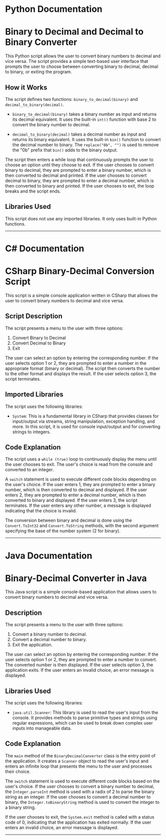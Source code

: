# Python Documentation

# Binary to Decimal and Decimal to Binary Converter

This Python script allows the user to convert binary numbers to decimal and vice versa. The script provides a simple text-based user interface that prompts the user to choose between converting binary to decimal, decimal to binary, or exiting the program.

## How it Works

The script defines two functions: `binary_to_decimal(binary)` and `decimal_to_binary(decimal)`. 

- `binary_to_decimal(binary)` takes a binary number as input and returns its decimal equivalent. It uses the built-in `int()` function with base 2 to convert the binary number to decimal.

- `decimal_to_binary(decimal)` takes a decimal number as input and returns its binary equivalent. It uses the built-in `bin()` function to convert the decimal number to binary. The `replace("0b", "")` is used to remove the "0b" prefix that `bin()` adds to the binary output.

The script then enters a while loop that continuously prompts the user to choose an option until they choose to exit. If the user chooses to convert binary to decimal, they are prompted to enter a binary number, which is then converted to decimal and printed. If the user chooses to convert decimal to binary, they are prompted to enter a decimal number, which is then converted to binary and printed. If the user chooses to exit, the loop breaks and the script ends.

## Libraries Used

This script does not use any imported libraries. It only uses built-in Python functions.

---

# C# Documentation

# CSharp Binary-Decimal Conversion Script

This script is a simple console application written in CSharp that allows the user to convert binary numbers to decimal and vice versa.

## Script Description

The script presents a menu to the user with three options:

1. Convert Binary to Decimal
2. Convert Decimal to Binary
3. Exit

The user can select an option by entering the corresponding number. If the user selects option 1 or 2, they are prompted to enter a number in the appropriate format (binary or decimal). The script then converts the number to the other format and displays the result. If the user selects option 3, the script terminates.

## Imported Libraries

The script uses the following libraries:

- `System`: This is a fundamental library in CSharp that provides classes for input/output via streams, string manipulation, exception handling, and more. In this script, it is used for console input/output and for converting strings to integers.

## Code Explanation

The script uses a `while (true)` loop to continuously display the menu until the user chooses to exit. The user's choice is read from the console and converted to an integer.

A `switch` statement is used to execute different code blocks depending on the user's choice. If the user enters 1, they are prompted to enter a binary number, which is then converted to decimal and displayed. If the user enters 2, they are prompted to enter a decimal number, which is then converted to binary and displayed. If the user enters 3, the script terminates. If the user enters any other number, a message is displayed indicating that the choice is invalid.

The conversion between binary and decimal is done using the `Convert.ToInt32` and `Convert.ToString` methods, with the second argument specifying the base of the number system (2 for binary).

---

# Java Documentation

# Binary-Decimal Converter in Java

This Java script is a simple console-based application that allows users to convert binary numbers to decimal and vice versa.

## Description

The script presents a menu to the user with three options:

1. Convert a binary number to decimal.
2. Convert a decimal number to binary.
3. Exit the application.

The user can select an option by entering the corresponding number. If the user selects option 1 or 2, they are prompted to enter a number to convert. The converted number is then displayed. If the user selects option 3, the application exits. If the user enters an invalid choice, an error message is displayed.

## Libraries Used

The script uses the following libraries:

- `java.util.Scanner`: This library is used to read the user's input from the console. It provides methods to parse primitive types and strings using regular expressions, which can be used to break down complex user inputs into manageable data.

## Code Explanation

The `main` method of the `BinaryDecimalConverter` class is the entry point of the application. It creates a `Scanner` object to read the user's input and enters an infinite loop that presents the menu to the user and processes their choice.

The `switch` statement is used to execute different code blocks based on the user's choice. If the user chooses to convert a binary number to decimal, the `Integer.parseInt` method is used with a radix of 2 to parse the binary string as an integer. If the user chooses to convert a decimal number to binary, the `Integer.toBinaryString` method is used to convert the integer to a binary string.

If the user chooses to exit, the `System.exit` method is called with a status code of 0, indicating that the application has exited normally. If the user enters an invalid choice, an error message is displayed.

---
